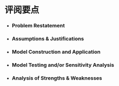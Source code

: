 # 评阅要点
- ### Problem Restatement
- ### Assumptions & Justifications
- ### Model Construction and Application
- ### Model Testing and/or Sensitivity Analysis 
- ### Analysis of Strengths & Weaknesses
